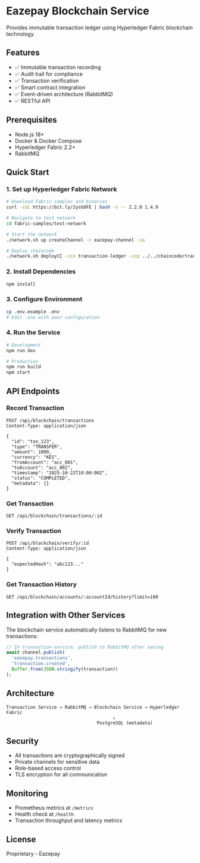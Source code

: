 # Eazepay Blockchain Service

Provides immutable transaction ledger using Hyperledger Fabric blockchain technology.

## Features

- ✅ Immutable transaction recording
- ✅ Audit trail for compliance
- ✅ Transaction verification
- ✅ Smart contract integration
- ✅ Event-driven architecture (RabbitMQ)
- ✅ RESTful API

## Prerequisites

- Node.js 18+
- Docker & Docker Compose
- Hyperledger Fabric 2.2+
- RabbitMQ

## Quick Start

### 1. Set up Hyperledger Fabric Network

```bash
# Download Fabric samples and binaries
curl -sSL https://bit.ly/2ysbOFE | bash -s -- 2.2.0 1.4.9

# Navigate to test network
cd fabric-samples/test-network

# Start the network
./network.sh up createChannel -c eazepay-channel -ca

# Deploy chaincode
./network.sh deployCC -ccn transaction-ledger -ccp ../../chaincode/transaction -ccl javascript
```

### 2. Install Dependencies

```bash
npm install
```

### 3. Configure Environment

```bash
cp .env.example .env
# Edit .env with your configuration
```

### 4. Run the Service

```bash
# Development
npm run dev

# Production
npm run build
npm start
```

## API Endpoints

### Record Transaction
```http
POST /api/blockchain/transactions
Content-Type: application/json

{
  "id": "txn_123",
  "type": "TRANSFER",
  "amount": 1000,
  "currency": "KES",
  "fromAccount": "acc_001",
  "toAccount": "acc_002",
  "timestamp": "2025-10-22T10:00:00Z",
  "status": "COMPLETED",
  "metadata": {}
}
```

### Get Transaction
```http
GET /api/blockchain/transactions/:id
```

### Verify Transaction
```http
POST /api/blockchain/verify/:id
Content-Type: application/json

{
  "expectedHash": "abc123..."
}
```

### Get Transaction History
```http
GET /api/blockchain/accounts/:accountId/history?limit=100
```

## Integration with Other Services

The blockchain service automatically listens to RabbitMQ for new transactions:

```typescript
// In transaction-service, publish to RabbitMQ after saving
await channel.publish(
  'eazepay.transactions',
  'transaction.created',
  Buffer.from(JSON.stringify(transaction))
);
```

## Architecture

```
Transaction Service → RabbitMQ → Blockchain Service → Hyperledger Fabric
                                        ↓
                                  PostgreSQL (metadata)
```

## Security

- All transactions are cryptographically signed
- Private channels for sensitive data
- Role-based access control
- TLS encryption for all communication

## Monitoring

- Prometheus metrics at `/metrics`
- Health check at `/health`
- Transaction throughput and latency metrics

## License

Proprietary - Eazepay
